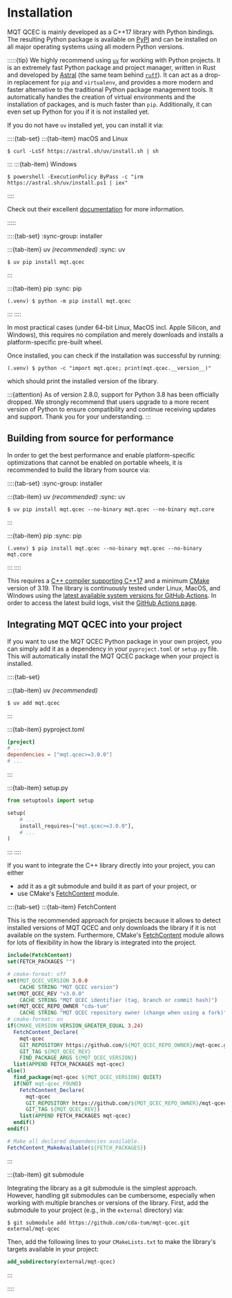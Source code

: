 # Installation

MQT QCEC is mainly developed as a C++17 library with Python bindings.
The resulting Python package is available on [PyPI](https://pypi.org/project/mqt.qcec/) and can be installed on all major operating systems using all modern Python versions.

:::::{tip}
We highly recommend using [`uv`](https://docs.astral.sh/uv/) for working with Python projects.
It is an extremely fast Python package and project manager, written in Rust and developed by [Astral](https://astral.sh/) (the same team behind [`ruff`](https://docs.astral.sh/ruff/)).
It can act as a drop-in replacement for `pip` and `virtualenv`, and provides a more modern and faster alternative to the traditional Python package management tools.
It automatically handles the creation of virtual environments and the installation of packages, and is much faster than `pip`.
Additionally, it can even set up Python for you if it is not installed yet.

If you do not have `uv` installed yet, you can install it via:

::::{tab-set}
:::{tab-item} macOS and Linux

```console
$ curl -LsSf https://astral.sh/uv/install.sh | sh
```

:::
:::{tab-item} Windows

```console
$ powershell -ExecutionPolicy ByPass -c "irm https://astral.sh/uv/install.ps1 | iex"
```

::::

Check out their excellent [documentation](https://docs.astral.sh/uv/) for more information.

:::::

::::{tab-set}
:sync-group: installer

:::{tab-item} uv _(recommended)_
:sync: uv

```console
$ uv pip install mqt.qcec
```

:::

:::{tab-item} pip
:sync: pip

```console
(.venv) $ python -m pip install mqt.qcec
```

:::
::::

In most practical cases (under 64-bit Linux, MacOS incl. Apple Silicon, and Windows), this requires no compilation and merely downloads and installs a platform-specific pre-built wheel.

Once installed, you can check if the installation was successful by running:

```console
(.venv) $ python -c "import mqt.qcec; print(mqt.qcec.__version__)"
```

which should print the installed version of the library.

:::{attention}
As of version 2.8.0, support for Python 3.8 has been officially dropped.
We strongly recommend that users upgrade to a more recent version of Python to ensure compatibility and continue receiving updates and support.
Thank you for your understanding.
:::

## Building from source for performance

In order to get the best performance and enable platform-specific optimizations that cannot be enabled on portable wheels, it is recommended to build the library from source via:

::::{tab-set}
:sync-group: installer

:::{tab-item} uv _(recommended)_
:sync: uv

```console
$ uv pip install mqt.qcec --no-binary mqt.qcec --no-binary mqt.core
```

:::

:::{tab-item} pip
:sync: pip

```console
(.venv) $ pip install mqt.qcec --no-binary mqt.qcec --no-binary mqt.core
```

:::
::::

This requires a [C++ compiler supporting C++17](https://en.wikipedia.org/wiki/List_of_compilers#C++_compilers) and a minimum [CMake](https://cmake.org/) version of 3.19.
The library is continuously tested under Linux, MacOS, and Windows using the [latest available system versions for GitHub Actions](https://github.com/actions/virtual-environments).
In order to access the latest build logs, visit the [GitHub Actions page](https://github.com/cda-tum/mqt-qcec/actions/workflows/ci.yml).

## Integrating MQT QCEC into your project

If you want to use the MQT QCEC Python package in your own project, you can simply add it as a dependency in your `pyproject.toml` or `setup.py` file.
This will automatically install the MQT QCEC package when your project is installed.

::::{tab-set}

:::{tab-item} uv _(recommended)_

```console
$ uv add mqt.qcec
```

:::

:::{tab-item} pyproject.toml

```toml
[project]
# ...
dependencies = ["mqt.qcec>=3.0.0"]
# ...
```

:::

:::{tab-item} setup.py

```python
from setuptools import setup

setup(
    # ...
    install_requires=["mqt.qcec>=3.0.0"],
    # ...
)
```

:::
::::

If you want to integrate the C++ library directly into your project, you can either

- add it as a git submodule and build it as part of your project, or
- use CMake's [FetchContent](https://cmake.org/cmake/help/latest/module/FetchContent.html) module.

::::{tab-set}
:::{tab-item} FetchContent

This is the recommended approach for projects because it allows to detect installed versions of MQT QCEC and only downloads the library if it is not available on the system.
Furthermore, CMake's [FetchContent](https://cmake.org/cmake/help/latest/module/FetchContent.html) module allows for lots of flexibility in how the library is integrated into the project.

```cmake
include(FetchContent)
set(FETCH_PACKAGES "")

# cmake-format: off
set(MQT_QCEC_VERSION 3.0.0
    CACHE STRING "MQT QCEC version")
set(MQT_QCEC_REV "v3.0.0"
    CACHE STRING "MQT QCEC identifier (tag, branch or commit hash)")
set(MQT_QCEC_REPO_OWNER "cda-tum"
    CACHE STRING "MQT QCEC repository owner (change when using a fork)")
# cmake-format: on
if(CMAKE_VERSION VERSION_GREATER_EQUAL 3.24)
  FetchContent_Declare(
    mqt-qcec
    GIT_REPOSITORY https://github.com/${MQT_QCEC_REPO_OWNER}/mqt-qcec.git
    GIT_TAG ${MQT_QCEC_REV}
    FIND_PACKAGE_ARGS ${MQT_QCEC_VERSION})
  list(APPEND FETCH_PACKAGES mqt-qcec)
else()
  find_package(mqt-qcec ${MQT_QCEC_VERSION} QUIET)
  if(NOT mqt-qcec_FOUND)
    FetchContent_Declare(
      mqt-qcec
      GIT_REPOSITORY https://github.com/${MQT_QCEC_REPO_OWNER}/mqt-qcec.git
      GIT_TAG ${MQT_QCEC_REV})
    list(APPEND FETCH_PACKAGES mqt-qcec)
  endif()
endif()

# Make all declared dependencies available.
FetchContent_MakeAvailable(${FETCH_PACKAGES})
```

:::

:::{tab-item} git submodule

Integrating the library as a git submodule is the simplest approach.
However, handling git submodules can be cumbersome, especially when working with multiple branches or versions of the library.
First, add the submodule to your project (e.g., in the `external` directory) via:

```console
$ git submodule add https://github.com/cda-tum/mqt-qcec.git external/mqt-qcec
```

Then, add the following lines to your `CMakeLists.txt` to make the library's targets available in your project:

```cmake
add_subdirectory(external/mqt-qcec)
```

:::

::::
